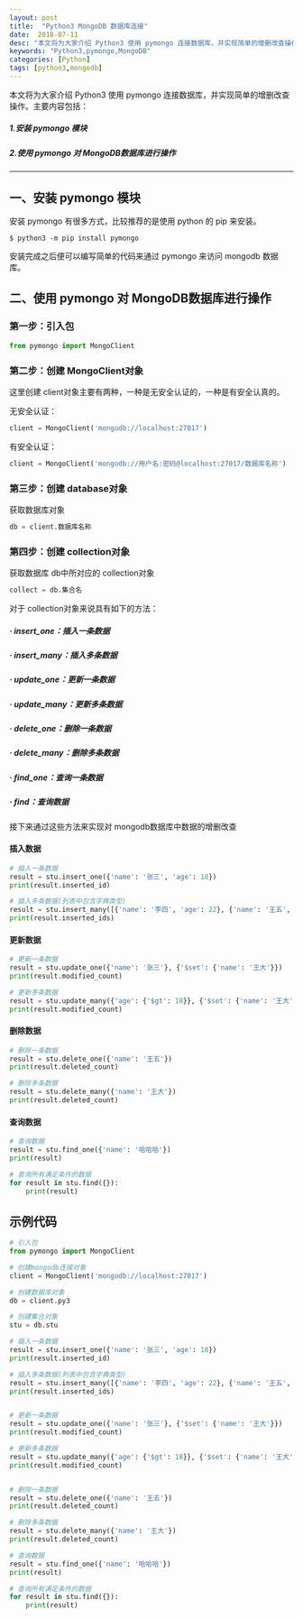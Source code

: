 ```yaml
---
layout: post
title:  "Python3 MongoDB 数据库连接"
date:  2018-07-11
desc: "本文将为大家介绍 Python3 使用 pymongo 连接数据库，并实现简单的增删改查操作"
keywords: "Python3,pymongo,MongoDB"
categories: [Python]
tags: [python3,mongodb]
---
```



本文将为大家介绍 Python3 使用 pymongo 连接数据库，并实现简单的增删改查操作。主要内容包括：

##### 1.安装 pymongo 模块
##### 2.使用 pymongo 对 MongoDB数据库进行操作

---

## 一、安装 pymongo 模块

安装 pymongo 有很多方式，比较推荐的是使用 python 的 pip 来安装。

```shell
$ python3 -m pip install pymongo
```

安装完成之后便可以编写简单的代码来通过 pymongo 来访问 mongodb 数据库。

## 二、使用 pymongo 对 MongoDB数据库进行操作

### 第一步：引入包

```python
from pymongo import MongoClient
```

### 第二步：创建 MongoClient对象

这里创建 client对象主要有两种，一种是无安全认证的，一种是有安全认真的。

无安全认证：

```python
client = MongoClient('mongodb://localhost:27017')
```

有安全认证：

```python
client = MongoClient('mongodb://用户名:密码@localhost:27017/数据库名称')
```

### 第三步：创建 database对象

获取数据库对象

```python
db = client.数据库名称
```

### 第四步：创建 collection对象

获取数据库 db中所对应的 collection对象

```python
collect = db.集合名
```

对于 collection对象来说具有如下的方法：

##### · insert_one：插入一条数据
##### · insert_many：插入多条数据
##### · update_one：更新一条数据
##### · update_many：更新多条数据
##### · delete_one：删除一条数据
##### · delete_many：删除多条数据
##### · find_one：查询一条数据
##### · find：查询数据

接下来通过这些方法来实现对 mongodb数据库中数据的增删改查

#### 插入数据

```python
# 插入一条数据
result = stu.insert_one({'name': '张三', 'age': 18})
print(result.inserted_id)

# 插入多条数据(列表中包含字典类型)
result = stu.insert_many([{'name': '李四', 'age': 22}, {'name': '王五', 'age': 25}])
print(result.inserted_ids)
```

#### 更新数据

```python
# 更新一条数据
result = stu.update_one({'name': '张三'}, {'$set': {'name': '王大'}})
print(result.modified_count)

# 更新多条数据
result = stu.update_many({'age': {'$gt': 18}}, {'$set': {'name': '王大'}})
print(result.modified_count)
```

#### 删除数据

```python
# 删除一条数据
result = stu.delete_one({'name': '王五'})
print(result.deleted_count)

# 删除多条数据
result = stu.delete_many({'name': '王大'})
print(result.deleted_count)
```

#### 查询数据

```python
# 查询数据
result = stu.find_one({'name': '哈哈哈'})
print(result)

# 查询所有满足条件的数据
for result in stu.find({}):
    print(result)
```

## 示例代码

```python
# 引入包
from pymongo import MongoClient

# 创建mongodb连接对象
client = MongoClient('mongodb://localhost:27017')

# 创建数据库对象
db = client.py3

# 创建集合对象
stu = db.stu

# 插入一条数据
result = stu.insert_one({'name': '张三', 'age': 18})
print(result.inserted_id)

# 插入多条数据(列表中包含字典类型)
result = stu.insert_many([{'name': '李四', 'age': 22}, {'name': '王五', 'age': 25}])
print(result.inserted_ids)


# 更新一条数据
result = stu.update_one({'name': '张三'}, {'$set': {'name': '王大'}})
print(result.modified_count)

# 更新多条数据
result = stu.update_many({'age': {'$gt': 18}}, {'$set': {'name': '王大'}})
print(result.modified_count)


# 删除一条数据
result = stu.delete_one({'name': '王五'})
print(result.deleted_count)

# 删除多条数据
result = stu.delete_many({'name': '王大'})
print(result.deleted_count)

# 查询数据
result = stu.find_one({'name': '哈哈哈'})
print(result)

# 查询所有满足条件的数据
for result in stu.find({}):
    print(result)
```